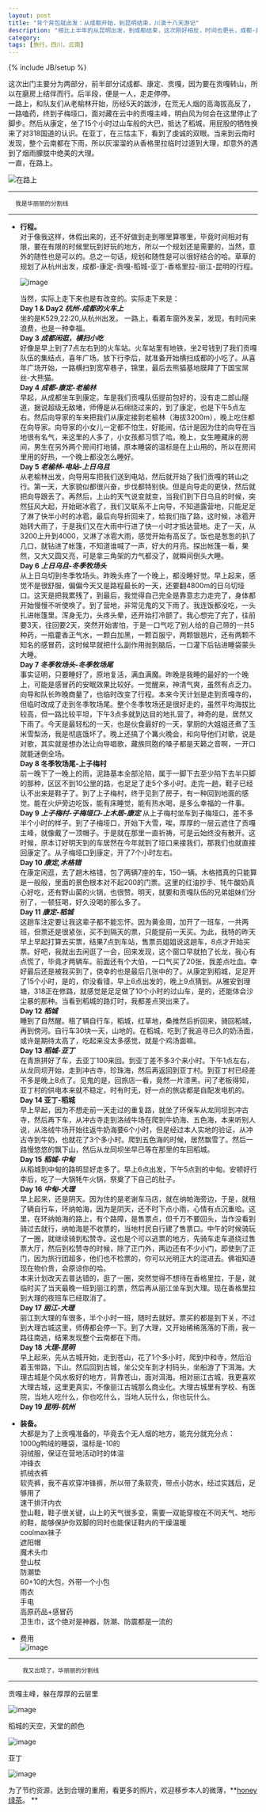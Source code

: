 ```yaml
---
layout: post
title: "背个背包就出发：从成都开始，到昆明结束，川滇十八天游记"
description: "相比上半年的从昆明出发，到成都结束，这次刚好相反，时间也更长，成都-康定-贡嘎-稻城-亚丁-香格里拉-大理，加上上半年的昆明-丽江-虎跳峡-泸沽湖-西昌-成都，今年差不多把大香格里拉的环线走完了。剩下梅里的日照金山，明年，我一定会来。"
category: 
tags: [旅行，四川，云南]
---
```

{% include JB/setup %}

这次出门主要分为两部分，前半部分试成都、康定、贡嘎，因为要在贡嘎转山，所以在磨房上结伴而行。后半段，便是一人，走走停停。  
一路上，和队友们从老榆林开始，历经5天的跋涉，在荒无人烟的高海拔高反了，一路嗑药，终到子梅垭口，面对藏在云中的贡嘎主峰，明白风为何会在这里停止了脚步。然后从康定，坐了15个小时过山车般的大巴，抵达了稻城，用屁股的牺牲换来了对318国道的认识。在亚丁，在三怙主下，看到了虔诚的双眼。当来到云南时发现，整个云南都在下雨，所以灰溜溜的从香格里拉临时过道到大理，却意外的遇到了烟雨朦胧中绝美的大理。  
一直，在路上。  

![在路上](http://ww4.sinaimg.cn/mw690/5db85c81gw1dy30e56d2uj.jpg)

---
      我是华丽丽的分割线  

---    


*  **行程。**    
   对于像我这样，休假出来的，还不好做到走到哪里算哪里，毕竟时间相对有限，要在有限的时候里玩到好玩的地方，所以一个规划还是需要的，当然，意外的随性也是可以的。总之一句话，规划和随性是可以很好结合的哈。草草的规划了从杭州出发，成都-康定-贡嘎-稻城-亚丁-香格里拉-丽江-昆明的行程。    
	
   ![image](http://ww4.sinaimg.cn/mw690/5db85c81gw1dx6v4daalij.jpg)  
   
   当然，实际上走下来也是有改变的。实际走下来是：  
	 **Day 1 & Day2 *杭州-成都的火车上***  
	 坐的是K529,22:20,从杭州出发。 一路上，看着车窗外发呆，发现，有时间来浪费，也是一种幸福。  
	 **Day 3 *成都闲逛，横扫小吃***  
	 好像是早上到了7点左右到的火车站。火车站里有地铁，坐2号钱到了我们贡嘎队伍的集结点，喜年广场。放下行李后，就准备开始横扫成都的小吃了。从喜年广场开始，一路横扫到宽窄巷子，锦里，最后去熊猫基地膜拜了下国宝屌丝-大熊猫。    
	 **Day 4 *成都-康定-老榆林***  
	 早起，从成都坐车到康定。车是我们贡嘎队伍提前包好的，没有走二郎山隧道，据说超级无敌堵，师傅是从石绵绕过来的，到了康定，也是下午5点左右。然后向导家的车来把我们从康定接到老榆林（海拔3200m），晚上吃住都在向导家。向导家的小女儿一定都不怕生，好能闹，估计是因为住的向导在当地很有名气，来这里的人多了，小女孩都习惯了哈。晚上，女生睡藏床的房间，男生在另外两个房间打地铺，原本睡袋的温标是在上山用的，所以在房间里用的好热，一个晚上都没怎么睡好。  
	 **Day 5 *老榆林-电站-上日乌且***  
	 从老榆林出发，向导用车把我们送到电站，然后就开始了我们贡嘎的转山之行。第一天，大家貌似都很兴奋，步伐都特别快。但是向导走的更快，然后就把向导跟丢了。再然后，上山的天气说变就变，当我们到下日乌且的时候，突然狂风大起，开始砸冰雹了，我们又联系不上向导，不知道露营地，只能足足了淋了快半小时的冰雹，最后向导折回来了，给我们指了路，这时候，冰雹开始转大雨了，于是我们又在大雨中行进了快一小时才抵达营地。走了一天，从3200上升到4000，又淋了冰雹大雨，感觉开始有高反了。饭也是怱怱的扒了几口，就钻进了帐篷，不知道谁喊了一声，好大的月亮。探出帐篷一看，果然，又大又圆又亮，可是拿三角架的力气都没了，就瞬间倒头大睡。  
	 **Day 6 *上日乌且-冬季牧场头***  
	 从上日乌切到冬季牧场头。昨晚头疼了一个晚上，都没睡好觉。早上起来，感觉不是很舒服，偏偏今天又是路程最长的一天，还要翻4800m的日乌切垭口。这天是把我累残了，到最后，我觉得自己完全是靠意志力走完了，身体都开始慢慢不听使唤了。到了营地，非常见鬼的又下雨了。我连饭都没吃，一头扎进帐篷里。浑身无力，头疼头晕，还开始打冷颤了。我心想完了完了，往前要3天，往回要2天，突然开始害怕，于是一口气吃了别人给的自己带的一共5种药，一瓶藿香正气水，一颗白加黑，一颗百服宁，两颗银翘片，还有两颗不知名的感冒药，这时候早就把什么副作用抛到脑后，一口灌下后钻进睡袋蒙头大睡。  
	 **Day 7 *冬季牧场头-冬季牧场尾***  
	 事实证明，只要睡好了，原地复活，满血满魔。昨晚是我睡的最好的一个晚上，可能是感冒药的安眠效果比较好。一觉醒来，神清气爽，虽然有点乏力。向导和队长昨晚商量了，也临时改变了行程。本来今天计划是走到贡嘎寺的，但临时改成了走到冬季牧场尾。整个冬季牧场还是很好走的，虽然平均海拔比较高，但一路比较平坦，下午3点多就到达目的地扎营了。神奇的是，居然又下雨了。今天是最轻松的一天，也是伙食最好的一天，掌厨的大姐姐还煮了玉米雪梨汤，我是彻底饿坏了。晚上还搞了个篝火晚会，和向导他们对歌，说是对歌，其实就是想办法让向导唱歌，藏族同胞的嗓子都是天籁之音啊，一开口就能迷倒全场。  
	 **Day 8 冬季牧场尾-上子梅村**  
	 前一晚下了一晚上的雨，泥路基本全部沦陷，属于一脚下去至少陷下去半只脚的那种，区区不到10公里的路，也足足了走5个多小时。走完一趟，鞋子已经认不出来是鞋子了。到了上子梅村，终于见到了房子，有一种回到地面的感觉。能在火炉旁边吃饭，能有床睡觉，能有热水喝，是多么幸福的一件事。
	 **Day 9 *上子梅村-子梅垭口-上木居-康定***
	 从上子梅村坐车到子梅垭口，差不多半个小时的样子。到了子梅垭口，开始下大雪，唉，厚厚的一层云遮住了贡嘎主峰，就像戴了一顶帽子。于是就在那里一直祈祷，可是云始终没有散开。这时候，原本订好明天到的车居然在今年就到了垭口来接我们，那我们也就直接回康定了。从子梅垭口到康定，开了7个小时左右。      
	 **Day 10 *康定,木格错***  
	 在康定闲逛，去了趟木格错，包了两辆7座的车，150一辆。木格措真的只能算是一般般，里面的景色根本对不起200的门票。这里的红油抄手、牦牛酸奶真心好吃，还有野山菌的火锅，也很赞。明天，就要和贡嘎队伍的兄弟姐妹们分别了，一顿狂喝，好久没喝的那么多了。  
	 **Day 11 *康定-稻城***  
	 这趟车注定要让我这辈子都不能忘怀。因为黄金周，加开了一班车，一共两班，但票还是很紧张，买不到隔天的票，只能提前一天买。为此，我特的昨天早上早起打算去买票，结果7点到车站，售票员姐姐说这趟车，8点才开始买票。好吧，我就出去闲逛了一会，回来发现，这个窗口早就拍了长龙，我心有点慌了，毕竟才两辆车。前面还有个大伯，一口气买了20张，我差点吐血。幸好最后还是被我买到了，侥幸的也是最后几张中的了。从康定到稻城，足足开了15个小时，是的，你没看错，早上6点出发的，晚上9点猜到。从雅安到理塘，318正在修路，就感觉是足足做了10个小时的过山车，是的，还能体会沙尘暴的那种。当看到稻城的路灯时，我都差点哭出来了。  
	 **Day 12 *稻城***  
	 睡到了自然醒。租了辆自行车，稻城，红草地，桑推然后折回来，骑回稻城，再到傍河。自行车30块一天，山地的。在稻城，吃到了我追寻已久的奶汤面，或许是期待太高了，吃起来没太多感觉，就是个鸡汤面嘛。  
	 **Day 13 *稻城-亚丁***    
	 在青旅拼好了车，去亚丁100来回。到亚丁差不多3个来小时。下午1点左右，从龙同坝开始，走到冲古寺，珍珠海，然后再返回到亚丁村。到亚丁村已经差不多是晚上8点了。见鬼的是，回旅店一看，竟然一片漆黑。问了老板得知，亚丁村的供电本来就不稳定，时有时无，好一点的旅店都是自配发电机的。  
	 **Day 14 亚丁-稻城**  
	 早上早起，因为不想走前一天走过的重复路，就坐了环保车从龙同坝到冲古寺，然后再下车，从冲古寺走到洛绒牛场在爬到牛奶海、五色海，本来听别人说，从洛绒牛场开始往返牛奶海要6个小时，但是经过本人实地的验证，从冲古寺到牛奶，也就花了3个多小时。爬到五色海的时候，居然飘雪了。然后一路慢悠悠的飘下山，然后从龙同坝坐早已等在那里的车回稻城。  
	 **Day 15 *稻城-中甸***  
	 从稻城到中甸的路明显好走多了。早上6点出发，下午5点到的中甸。安顿好行李后，吃了一大锅牦牛火锅，祭奠了下自己的肚子。  
	 **Day 16 *中甸-大理***  
	 早上起来，还是阴天。因为住的是老谢车马店，就在纳帕海旁边，于是，就租了辆自行车，环纳帕海，因为是阴天，还不时下点小雨，心情有点沉重哈。这里，在环纳帕海的路上，有个路障，是售票点，但千万不要回头，当作没看到骑过去就行，纳帕海是不收票的，当地村民自行建了售票口。中午的时候骑玩了一圈，就继续骑到松赞寺。这也是个可以逃票的地方，先骑车走车道绕过售票大厅，然后到松赞寺的时候，除了正门外，两边还有不少小门，即使到了正门，因为旅行团超多，他们也不检票的，你可以光明正大的混进去。佛祖知道现在物价贵，会原谅你的哈。      
	 本来计划改天去普达错的，逛了一圈，突然觉得不想待在香格里拉，于是，就临时买了当天最晚一班到丽江的票，然后再从丽江坐车到大理。现在香格里拉到大理的夜班车已经取消了。  
	 **Day 17 *丽江-大理***    
	 丽江到大理的车很多，半个小时一班，随时去就好。票买的都是到下关，不过到大理古城这里，师傅都会停一下。到了大理，又开始稀稀落落的下雨，我一路往南逃，结果发现整个云南都在下雨。    
	 **Day 18 *大理-昆明***    
	 早上起来，先从古城开始，走到苍山，花了1个多小时，爬到中和寺，然后沿着玉带路，下山。然后回到古城，坐公交车到才村码头，坐船游了下洱海。大理古城是个风水极好的地方，背靠苍山，面对洱海。相对丽江古城，我更喜欢大理古城，这里更真实，不像丽江古城那么商业化。大理古城里有学校、有医院，当地人吃什么，你也吃什么，当地人玩什么，你也玩什么。  
	 **Day 19 *昆明-杭州***




*   **装备。**  
	大都是为了上贡嘎准备的，毕竟去个无人烟的地方，能充分就充分点：  
    1000g鸭绒的睡袋，温标是-10的  
    羽绒服，保证在营地活动时的体温  
    冲锋衣  
    抓绒衣裤  
    软壳裤，我不喜欢穿冲锋裤，所以带了条软壳，带点小防水，经过实践后，足够用了  
    速干排汗内衣  
    登山鞋，鞋子很关键，山上的天气很多变，需要一双能穿梭在不同天气、地形的鞋，能够保护你双脚的同时也能保证鞋内的干燥温暖  
    coolmax袜子  
    遮阳帽  
    魔术头巾  
    登山杖  
    防潮垫  
    60+10的大包，外带一个小包  
    雨衣  
    手电  
    高原药品+感冒药  
    卫生巾，这个绝对是神器，防潮、防震都是一流的  

* 费用   
  ![image](/assets/custom/photos/20121104/feiyong.png)     
  
  
---
		我又出现了，华丽丽的分割线
	  
---  
  
贡嘎主峰，躲在厚厚的云层里  

![image](http://ww4.sinaimg.cn/mw690/5db85c81gw1dy3744zutoj.jpg)    

稻城的天空，天堂的颜色 

![image](http://ww4.sinaimg.cn/mw690/5db85c81gw1dy38dgtc98j.jpg)    

亚丁  

![image](http://ww3.sinaimg.cn/mw690/5db85c81gw1dy392msgdqj.jpg)  

为了节约资源，达到合理的重用，看更多的照片，欢迎移步本人的微薄，**[honey绿茶](http://weibo.com/kingauthur)。
**    





